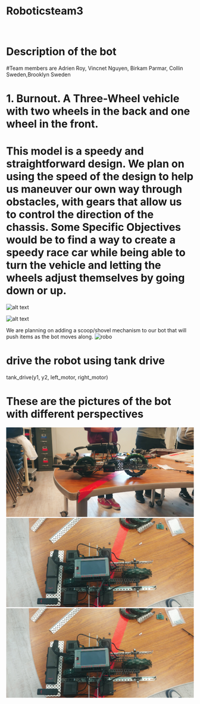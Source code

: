 # Roboticsteam3

![]()
# Description of the bot

#Team members are Adrien Roy, Vincnet Nguyen, Birkam Parmar, Collin Sweden,Brooklyn Sweden 

# 1. Burnout. A Three-Wheel vehicle with two wheels in the back and one wheel in the front. 

# This model is a speedy and straightforward design. We plan on using the speed of the design to help us maneuver our own way through obstacles, with gears that allow us to control the direction of the chassis. Some Specific Objectives would be to find a way to create a speedy race car while being able to turn the vehicle and letting the wheels adjust themselves by going down or up.


![alt text](https://github.com/pmndrs/react-three-fiber/assets/95327709/fd83a070-cdd5-4383-8dde-ed91f9c84282)

![alt text](https://github.com/pieroproietti/penguins-blog/assets/95327709/bb2523fe-af71-4c2b-a690-8e45b40ae86e)

We are planning on adding a scoop/shovel mechanism to our bot that will push items as the bot moves along.
![robo](https://github.com/Collinvansweden/Roboticsteam3/assets/123413183/443a3ef3-54a7-4908-a07b-79dd90df5c3f)
# drive the robot using tank drive
tank_drive(y1, y2, left_motor, right_motor)
# These are the pictures of the bot with different perspectives
![alt text](https://github.com/myschoolac/Roboticsportfolio4B/blob/main/images/20231026_132511.jpg?raw=true)
![alt text](https://github.com/myschoolac/Roboticsportfolio4B/blob/main/images/20231026_132501.jpg?raw=true)
![alt text](https://github.com/myschoolac/Roboticsportfolio4B/blob/main/images/20231026_132501.jpg?raw=true)
